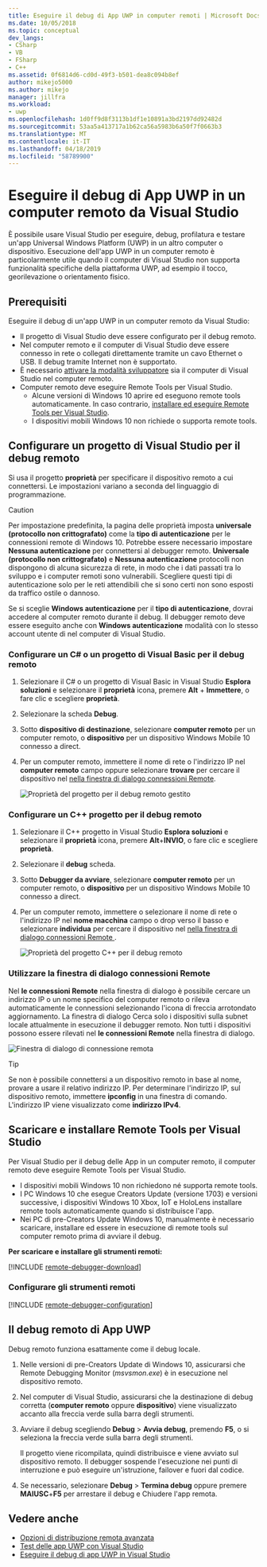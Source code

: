 ```yaml
---
title: Eseguire il debug di App UWP in computer remoti | Microsoft Docs
ms.date: 10/05/2018
ms.topic: conceptual
dev_langs:
- CSharp
- VB
- FSharp
- C++
ms.assetid: 0f6814d6-cd0d-49f3-b501-dea8c094b8ef
author: mikejo5000
ms.author: mikejo
manager: jillfra
ms.workload:
- uwp
ms.openlocfilehash: 1d0ff9d8f3113b1df1e10891a3bd2197dd92482d
ms.sourcegitcommit: 53aa5a413717a1b62ca56a5983b6a50f7f0663b3
ms.translationtype: MT
ms.contentlocale: it-IT
ms.lasthandoff: 04/18/2019
ms.locfileid: "58789900"
---
```

# <a name="debug-uwp-apps-on-remote-machines-from-visual-studio"></a>Eseguire il debug di App UWP in un computer remoto da Visual Studio

È possibile usare Visual Studio per eseguire, debug, profilatura e testare un'app Universal Windows Platform (UWP) in un altro computer o dispositivo. Esecuzione dell'app UWP in un computer remoto è particolarmente utile quando il computer di Visual Studio non supporta funzionalità specifiche della piattaforma UWP, ad esempio il tocco, georilevazione o orientamento fisico.

##  <a name="BKMK_Prerequisites"></a> Prerequisiti

Eseguire il debug di un'app UWP in un computer remoto da Visual Studio:

- Il progetto di Visual Studio deve essere configurato per il debug remoto.
- Nel computer remoto e il computer di Visual Studio deve essere connesso in rete o collegati direttamente tramite un cavo Ethernet o USB. Il debug tramite Internet non è supportato.
- È necessario [attivare la modalità sviluppatore](/windows/uwp/get-started/enable-your-device-for-development) sia il computer di Visual Studio nel computer remoto.
- Computer remoto deve eseguire Remote Tools per Visual Studio.
  - Alcune versioni di Windows 10 aprire ed eseguono remote tools automaticamente. In caso contrario, [installare ed eseguire Remote Tools per Visual Studio](#BKMK_download).
  - I dispositivi mobili Windows 10 non richiede o supporta remote tools.

##  <a name="BKMK_ConnectVS"></a> Configurare un progetto di Visual Studio per il debug remoto
<a name="BKMK_DirectConnect"></a> Si usa il progetto **proprietà** per specificare il dispositivo remoto a cui connettersi. Le impostazioni variano a seconda del linguaggio di programmazione.

> [!CAUTION]
> Per impostazione predefinita, la pagina delle proprietà imposta **universale (protocollo non crittografato)** come la **tipo di autenticazione** per le connessioni remote di Windows 10. Potrebbe essere necessario impostare **Nessuna autenticazione** per connettersi al debugger remoto. **Universale (protocollo non crittografato)** e **Nessuna autenticazione** protocolli non dispongono di alcuna sicurezza di rete, in modo che i dati passati tra lo sviluppo e i computer remoti sono vulnerabili. Scegliere questi tipi di autenticazione solo per le reti attendibili che si sono certi non sono esposti da traffico ostile o dannoso.
>
>Se si sceglie **Windows autenticazione** per il **tipo di autenticazione**, dovrai accedere al computer remoto durante il debug. Il debugger remoto deve essere eseguito anche con **Windows autenticazione** modalità con lo stesso account utente di nel computer di Visual Studio.

###  <a name="BKMK_Choosing_the_remote_device_for_C__and_Visual_Basic_projects"></a> Configurare un C# o un progetto di Visual Basic per il debug remoto

1. Selezionare il C# o un progetto di Visual Basic in Visual Studio **Esplora soluzioni** e selezionare il **proprietà** icona, premere **Alt** +  **Immettere**, o fare clic e scegliere **proprietà**.

1.  Selezionare la scheda **Debug**.

1.  Sotto **dispositivo di destinazione**, selezionare **computer remoto** per un computer remoto, o **dispositivo** per un dispositivo Windows Mobile 10 connesso a direct.

1.  Per un computer remoto, immettere il nome di rete o l'indirizzo IP nel **computer remoto** campo oppure selezionare **trovare** per cercare il dispositivo nel [nella finestra di dialogo connessioni Remote](#remote-connections).

    ![Proprietà del progetto per il debug remoto gestito](../debugger/media/vsrun_managed_projprop_remote.png "le proprietà del progetto di Debug gestito")

###  <a name="BKMK_Choosing_the_remote_device_for_JavaScript_and_C___projects"></a> Configurare un C++ progetto per il debug remoto

1.  Selezionare il C++ progetto in Visual Studio **Esplora soluzioni** e selezionare il **proprietà** icona, premere **Alt**+**INVIO**, o fare clic e scegliere **proprietà**.

1.  Selezionare il **debug** scheda.

3.  Sotto **Debugger da avviare**, selezionare **computer remoto** per un computer remoto, o **dispositivo** per un dispositivo Windows Mobile 10 connesso a direct.

1.  Per un computer remoto, immettere o selezionare il nome di rete o l'indirizzo IP nel **nome macchina** campo o drop verso il basso e selezionare **individua** per cercare il dispositivo nel [nella finestra di dialogo connessioni Remote ](#remote-connections).

    ![Proprietà del progetto C++ per il debug remoto](../debugger/media/vsrun_cpp_projprop_remote.png "le proprietà del progetto di debug C++")

### <a name="remote-connections"></a> Utilizzare la finestra di dialogo connessioni Remote

Nel **le connessioni Remote** nella finestra di dialogo è possibile cercare un indirizzo IP o un nome specifico del computer remoto o rileva automaticamente le connessioni selezionando l'icona di freccia arrotondato aggiornamento. La finestra di dialogo Cerca solo i dispositivi sulla subnet locale attualmente in esecuzione il debugger remoto. Non tutti i dispositivi possono essere rilevati nel **le connessioni Remote** nella finestra di dialogo.

 ![Finestra di dialogo di connessione remota](../debugger/media/vsrun_selectremotedebuggerdlg.png "finestra di dialogo connessioni Remote")

>[!TIP]
>Se non è possibile connettersi a un dispositivo remoto in base al nome, provare a usare il relativo indirizzo IP. Per determinare l'indirizzo IP, sul dispositivo remoto, immettere **ipconfig** in una finestra di comando. L'indirizzo IP viene visualizzato come **indirizzo IPv4**.

## <a name="BKMK_download"></a> Scaricare e installare Remote Tools per Visual Studio

Per Visual Studio per il debug delle App in un computer remoto, il computer remoto deve eseguire Remote Tools per Visual Studio.

- I dispositivi mobili Windows 10 non richiedono né supporta remote tools.
- I PC Windows 10 che esegue Creators Update (versione 1703) e versioni successive, i dispositivi Windows 10 Xbox, IoT e HoloLens installare remote tools automaticamente quando si distribuisce l'app.
- Nei PC di pre-Creators Update Windows 10, manualmente è necessario scaricare, installare ed essere in esecuzione di remote tools sul computer remoto prima di avviare il debug.

**Per scaricare e installare gli strumenti remoti:**

[!INCLUDE [remote-debugger-download](../debugger/includes/remote-debugger-download.md)]

### <a name="BKMK_setup"></a> Configurare gli strumenti remoti

[!INCLUDE [remote-debugger-configuration](../debugger/includes/remote-debugger-configuration.md)]

##  <a name="BKMK_RunRemoteDebug"></a> Il debug remoto di App UWP

Debug remoto funziona esattamente come il debug locale.

1. Nelle versioni di pre-Creators Update di Windows 10, assicurarsi che Remote Debugging Monitor (*msvsmon.exe*) è in esecuzione nel dispositivo remoto.

1. Nel computer di Visual Studio, assicurarsi che la destinazione di debug corretta (**computer remoto** oppure **dispositivo**) viene visualizzato accanto alla freccia verde sulla barra degli strumenti.

1. Avviare il debug scegliendo **Debug** > **Avvia debug**, premendo **F5**, o si seleziona la freccia verde sulla barra degli strumenti.

   Il progetto viene ricompilata, quindi distribuisce e viene avviato sul dispositivo remoto. Il debugger sospende l'esecuzione nei punti di interruzione e può eseguire un'istruzione, failover e fuori dal codice.

1. Se necessario, selezionare **Debug** > **Termina debug** oppure premere **MAIUSC**+**F5** per arrestare il debug e Chiudere l'app remota.

## <a name="see-also"></a>Vedere anche
- [Opzioni di distribuzione remota avanzata](/windows/uwp/debug-test-perf/deploying-and-debugging-uwp-apps#advanced-remote-deployment-options)
- [Test delle app UWP con Visual Studio](/visualstudio/test/create-and-run-unit-tests-for-a-store-app-in-visual-studio/)
- [Eseguire il debug di app UWP in Visual Studio](debugging-windows-store-and-windows-universal-apps.md)
